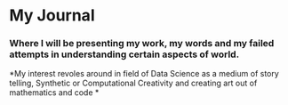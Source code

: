 # My Journal 

### Where I will be presenting my work, my words and my failed attempts in understanding certain aspects of world.


*My interest revoles around in field of Data Science as a medium of story telling, Synthetic or Computational Creativity and creating art out of mathematics and code *
